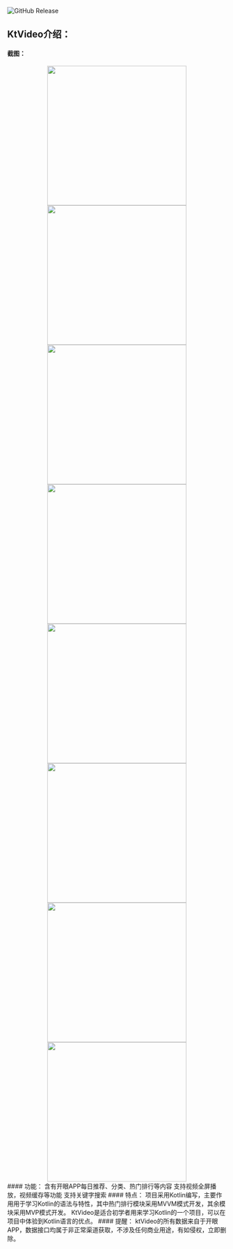 ![GitHub Release](https://img.shields.io/badge/release-v1.0.0-brightgreen "GitHub Release")
## KtVideo介绍：
#### 截图：
<div align=center>
<img src="https://github.com/yuzhentao/KtVideo/blob/master/screenshot/ktvideo1.png" width="320">
<img src="https://github.com/yuzhentao/KtVideo/blob/master/screenshot/ktvideo2.png" width="320">
</div>
<div align=center>
<img src="https://github.com/yuzhentao/KtVideo/blob/master/screenshot/ktvideo3.png" width="320">
<img src="https://github.com/yuzhentao/KtVideo/blob/master/screenshot/ktvideo4.png" width="320">
</div>
<div align=center>
<img src="https://github.com/yuzhentao/KtVideo/blob/master/screenshot/ktvideo5.png" width="320">
<img src="https://github.com/yuzhentao/KtVideo/blob/master/screenshot/ktvideo6.png" width="320">
</div>
<div align=center>
<img src="https://github.com/yuzhentao/KtVideo/blob/master/screenshot/ktvideo7.png" width="320">
<img src="https://github.com/yuzhentao/KtVideo/blob/master/screenshot/ktvideo8.png" width="320">
</div>
#### 功能：
含有开眼APP每日推荐、分类、热门排行等内容
支持视频全屏播放，视频缓存等功能
支持关键字搜索
#### 特点：
项目采用Kotlin编写，主要作用用于学习Kotlin的语法与特性，其中热门排行模块采用MVVM模式开发，其余模块采用MVP模式开发。
KtVideo是适合初学者用来学习Kotlin的一个项目，可以在项目中体验到Kotlin语言的优点。
#### 提醒：
ktVideo的所有数据来自于开眼APP，数据接口均属于非正常渠道获取，不涉及任何商业用途，有如侵权，立即删除。
